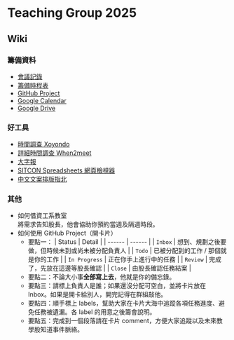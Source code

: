 # Teaching Group 2025
## Wiki
### 籌備資料
- [會議記錄](https://drive.google.com/drive/folders/1XifDJLjGFR-Y6zhD4AeGED6H-jvhZObO?usp=drive_link)
- [籌備時程表](https://docs.google.com/spreadsheets/d/13t1TjZQiTB4O10ey8lbz4ICDpt3zGjijgntv21CjvI8/edit?usp=sharing)
- [GitHub Project](https://github.com/orgs/CSIE-Camp/projects/6)
- [Google Calendar](https://calendar.google.com/calendar/embed?src=a018d900bdac4258c2e5937e501d71cd174613a0c97f52f53680be6bf455506f%40group.calendar.google.com&ctz=Asia%2FTaipei)
- [Google Drive](https://drive.google.com/drive/folders/1EYopA07bJ0uRpTobiPZXfU75gce9d-Ua?usp=sharing)
### 好工具
- [時間調查 Xoyondo](https://xoyondo.com/)
- [詳細時間調查 When2meet](https://www.when2meet.com/)
- [大字報](https://sm.nomeata.de/#t=%3A-)
- [SITCON Spreadsheets 網頁檢視器](https://sitcon.org/submission-review/)
- [中文文案排版指北](https://github.com/sparanoid/chinese-copywriting-guidelines)
### 其他
- 如何借資工系教室  
  將需求告知股長，他會協助你預約當週及隔週時段。
- 如何使用 GitHub Project（開卡片）
  - 要點一：
    | Status | Detail |
    | ------ | ------ |
    | `Inbox`  | 想到、規劃之後要做，但時候未到或尚未被分配負責人 |
    | `Todo`   | 已被分配到的工作 / 那個就是你的工作 |
    | `In Progress` | 正在你手上進行中的任務 |
    | `Review` | 完成了，先放在這邊等股長確認 |
    | `Close` | 由股長確認任務結案 |
  - 要點二：不論大小事**全部寫上去**，他就是你的備忘錄。
  - 要點三：請標上負責人是誰；如果還沒分配可空白，並將卡片放在 Inbox。如果是開卡給別人，開完記得在群組敲他。
  - 要點四：順手標上 labels，幫助大家在卡片大海中追蹤各項任務進度、避免任務被遺漏。各 label 的用意之後籌會說明。
  - 要點五：完成到一個段落請在卡片 comment，方便大家追蹤以及未來教學股知道事件脈絡。
